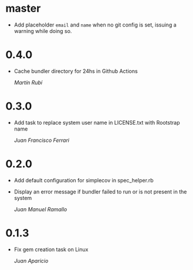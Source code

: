 # master

* Add placeholder `email` and `name` when no git config is set, issuing
    a warning while doing so.

# 0.4.0

* Cache bundler directory for 24hs in Github Actions

    *Martín Rubí*

# 0.3.0

* Add task to replace system user name in LICENSE.txt with Rootstrap name

    *Juan Francisco Ferrari*

# 0.2.0

* Add default configuration for simplecov in spec_helper.rb

* Display an error message if bundler failed to run or is not present in the system

    *Juan Manuel Ramallo*

# 0.1.3

* Fix gem creation task on Linux

    *Juan Aparicio*
